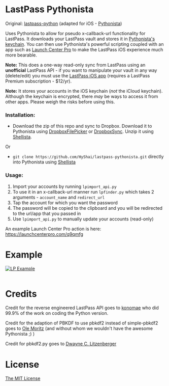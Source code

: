 LastPass Pythonista
===================

Original: [lastpass-python][] (adapted for iOS - [Pythonista][])


Uses Pythonista to allow for pseudo x-callback-url functionality for LastPass. It downloads your LastPass vault and stores it in [Pythonista's keychain][]. You can then use Pythonista's powerful scripting coupled with an app such as [Launch Center Pro][] to make the LastPass iOS experience much more bearable.

**Note:** This does a one-way read-only sync from LastPass using an __unofficial__ LastPass API - if you want to manipulate your vault in any way (delete/edit) you must use the [LastPass iOS app][] (requires a LastPass Premium subscription - $12/yr).

**Note:** It stores your accounts in the iOS keychain (*not* the iCloud keychain). Although the keychain is encrypted, there *may* be ways to access it from other apps. Please weigh the risks before using this.

### Installation:

* Download the zip of this repo and sync to Dropbox. Download it to Pythonista using [DropboxFilePicker][] or [DropboxSync][]. Unzip it using [Shellista][].

Or
* `git clone https://github.com/HyShai/lastpass-pythonista.git` directly into Pythonista using [Shellista][]

### Usage:

1. Import your accounts by running `lpimport_api.py`
2. To use it in an x-callback-url manner run `lpfinder.py` which takes 2 arguments - `account_name` and `redirect_url`
3. Tap the account for which you want the password 
4. The password will be copied to the clipboard and you will be redirected to the url/app that you passed in
4. Use `lpimport_api.py` to manually update your accounts (read-only)

An example Launch Center Pro action is here: https://launchcenterpro.com/q9qmfg 

Example
=======

<a href="https://www.youtube.com/watch?v=8WmbEWjLWbY" target="_blank"><img src="http://img.youtube.com/vi/8WmbEWjLWbY/0.jpg" alt="LP Example"></a>

```python

```
Credits
=======
Credit for the reverse engineered LastPass API goes to [konomae][] who did 99.9% of the work on coding the Python version.

Credit for the adaption of PBKDF to use pbkdf2 instead of simple-pbkdf2 goes to [Ole Moritz][] (and without whom we wouldn't have the awesome Pythonista ;) )

Credit for pbkdf2.py goes to [Dwayne C. Litzenberger][]

License
=======

[The MIT License][]

  [Pythonista]: https://itunes.apple.com/us/app/pythonista/id528579881
  [lastpass-python]: https://github.com/konomae/lastpass-python
  [The MIT License]: http://opensource.org/licenses/mit-license.php
  [Launch Center Pro]: https://itunes.apple.com/us/app/launch-center-pro/id532016360?mt=8&uo=4&at=11l6hc&ct=fnd
  [LastPass iOS app]:https://itunes.apple.com/us/app/lastpass-for-premium-customers/id324613447?mt=8&uo=4&at=11l6hc&ct=fnd
  [DropboxFilePicker]:https://gist.github.com/omz/fb180c58c94526e2c40b
  [DropboxSync]:https://gist.github.com/sidewinder42/8631794
  [Shellista]:https://github.com/transistor1/shellista
  [konomae]:https://github.com/konomae
  [Ole Moritz]:https://github.com/omz
  [Dwayne C. Litzenberger]:https://github.com/dlitz/python-pbkdf2
  [Pythonista's keychain]:http://omz-software.com/pythonista/docs/ios/keychain.html